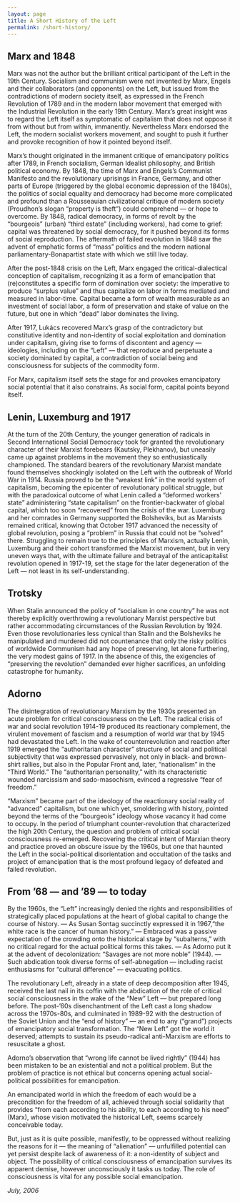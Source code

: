 ```yaml
---
layout: page
title: A Short History of the Left
permalink: /short-history/
---
```



## Marx and 1848

Marx was not the author but the brilliant critical participant of the Left in the 19th Century. Socialism and communism were not invented by Marx, 
Engels and their collaborators (and opponents) on the Left, but issued from the contradictions of modern society itself, as expressed in the French 
Revolution of 1789 and in the modern labor movement that emerged with the Industrial Revolution in the early 19th Century. Marx’s great insight was 
to regard the Left itself as symptomatic of capitalism that does not oppose it from without but from within, immanently. Nevertheless Marx endorsed 
the Left, the modern socialist workers movement, and sought to push it further and provoke recognition of how it pointed beyond itself.

Marx’s thought originated in the immanent critique of emancipatory politics after 1789, in French socialism, German Idealist philosophy, and British 
political economy. By 1848, the time of Marx and Engels’s Communist Manifesto and the revolutionary uprisings in France, Germany, and other parts of 
Europe (triggered by the global economic depression of the 1840s), the politics of social equality and democracy had become more complicated and profound 
than a Rousseauian civilizational critique of modern society (Proudhon’s slogan “property is theft”) could comprehend — or hope to overcome. By 1848, 
radical democracy, in forms of revolt by the “bourgeois” (urban) “third estate” (including workers), had come to grief: capital was threatened by social 
democracy, for it pushed beyond its forms of social reproduction. The aftermath of failed revolution in 1848 saw the advent of emphatic forms of “mass” 
politics and the modern national parliamentary-Bonapartist state with which we still live today.

After the post-1848 crisis on the Left, Marx engaged the critical-dialectical conception of capitalism, recognizing it as a form of emancipation that (re)constitutes a specific form of domination over society: the imperative to produce “surplus value” and thus capitalize on labor in forms mediated and measured in labor-time. Capital became a form of wealth measurable as an investment of social labor, a form of preservation and stake of value on the future, but one in which “dead” labor dominates the living.

After 1917, Lukács recovered Marx’s grasp of the contradictory but constitutive identity and non-identity of social exploitation and domination under capitalism, giving rise to forms of discontent and agency — ideologies, including on the “Left” — that reproduce and perpetuate a society dominated by capital, a contradiction of social being and consciousness for subjects of the commodity form.

For Marx, capitalism itself sets the stage for and provokes emancipatory social potential that it also constrains. As social form, capital points beyond itself.

## Lenin, Luxemburg and 1917

At the turn of the 20th Century, the younger generation of radicals in Second International Social Democracy took for granted the revolutionary character of their Marxist forebears (Kautsky, Plekhanov), but uneasily came up against problems in the movement they so enthusiastically championed. The standard bearers of the revolutionary Marxist mandate found themselves shockingly isolated on the Left with the outbreak of World War in 1914. Russia proved to be the “weakest link” in the world system of capitalism, becoming the epicenter of revolutionary political struggle, but with the paradoxical outcome of what Lenin called a “deformed workers’ state” administering “state capitalism” on the frontier-backwater of global capital, which too soon “recovered” from the crisis of the war. Luxemburg and her comrades in Germany supported the Bolsheviks, but as Marxists remained critical, knowing that October 1917 advanced the necessity of global revolution, posing a “problem” in Russia that could not be “solved” there. Struggling to remain true to the principles of Marxism, actually Lenin, Luxemburg and their cohort transformed the Marxist movement, but in very uneven ways that, with the ultimate failure and betrayal of the anticapitalist revolution opened in 1917-19, set the stage for the later degeneration of the Left — not least in its self-understanding.

## Trotsky

When Stalin announced the policy of “socialism in one country” he was not thereby explicitly overthrowing a revolutionary Marxist perspective but rather accommodating circumstances of the Russian Revolution by 1924. Even those revolutionaries less cynical than Stalin and the Bolsheviks he manipulated and murdered did not countenance that only the risky politics of worldwide Communism had any hope of preserving, let alone furthering, the very modest gains of 1917. In the absence of this, the exigencies of “preserving the revolution” demanded ever higher sacrifices, an unfolding catastrophe for humanity.

## Adorno

The disintegration of revolutionary Marxism by the 1930s presented an acute problem for critical consciousness on the Left. The radical crisis of war and social revolution 1914-19 produced its reactionary complement, the virulent movement of fascism and a resumption of world war that by 1945 had devastated the Left. In the wake of counterrevolution and reaction after 1919 emerged the “authoritarian character” structure of social and political subjectivity that was expressed pervasively, not only in black- and brown-shirt rallies, but also in the Popular Front and, later, “nationalism” in the “Third World.” The “authoritarian personality,” with its characteristic wounded narcissism and sado-masochism, evinced a regressive “fear of freedom.”

“Marxism” became part of the ideology of the reactionary social reality of “advanced” capitalism, but one which yet, smoldering with history, pointed beyond the terms of the “bourgeois” ideology whose vacancy it had come to occupy. In the period of triumphant counter-revolution that characterized the high 20th Century, the question and problem of critical social consciousness re-emerged. Recovering the critical intent of Marxian theory and practice proved an obscure issue by the 1960s, but one that haunted the Left in the social-political disorientation and occultation of the tasks and project of emancipation that is the most profound legacy of defeated and failed revolution.

## From ’68 — and ’89 — to today

By the 1960s, the “Left” increasingly denied the rights and responsibilities of strategically placed populations at the heart of global capital to change the course of history. — As Susan Sontag succinctly expressed it in 1967,“the white race is the cancer of human history.” — Embraced was a passive expectation of the crowding onto the historical stage by “subalterns,” with no critical regard for the actual political forms this takes. — As Adorno put it at the advent of decolonization: “Savages are not more noble” (1944). — Such abdication took diverse forms of self-abnegation — including racist enthusiasms for “cultural difference” — evacuating politics.

The revolutionary Left, already in a state of deep decomposition after 1945, received the last nail in its coffin with the abdication of the role of critical social consciousness in the wake of the “New” Left — but prepared long before. The post-’60s disenchantment of the Left cast a long shadow across the 1970s-80s, and culminated in 1989-92 with the destruction of the Soviet Union and the “end of history” — an end to any (“grand”) projects of emancipatory social transformation. The “New Left” got the world it deserved; attempts to sustain its pseudo-radical anti-Marxism are efforts to resuscitate a ghost.

Adorno’s observation that “wrong life cannot be lived rightly” (1944) has been mistaken to be an existential and not a political problem. But the problem of practice is not ethical but concerns opening actual social-political possibilities for emancipation.

An emancipated world in which the freedom of each would be a precondition for the freedom of all, achieved through social solidarity that provides “from each according to his ability, to each according to his need” (Marx), whose vision motivated the historical Left, seems scarcely conceivable today.

But, just as it is quite possible, manifestly, to be oppressed without realizing the reasons for it — the meaning of “alienation” — unfulfilled potential can yet persist despite lack of awareness of it: a non-identity of subject and object. The possibility of critical consciousness of emancipation survives its apparent demise, however unconsciously it tasks us today. The role of consciousness is vital for any possible social emancipation.

<em>July, 2006</em>
